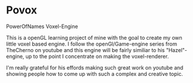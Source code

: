 # Povox
PowerOfNames Voxel-Engine

This is a openGL learning project of mine with the goal to create my own little voxel based engine.
I follow the openGl/Game-engine series from TheCherno on youtube and this engine will be fairly similiar to his "Hazel"-engine, up to the point I concentrate on making the voxel-renderer.

I'm really grateful for his effords making such great work on youtube and showing people how to come up with such a complex and creative topic.
